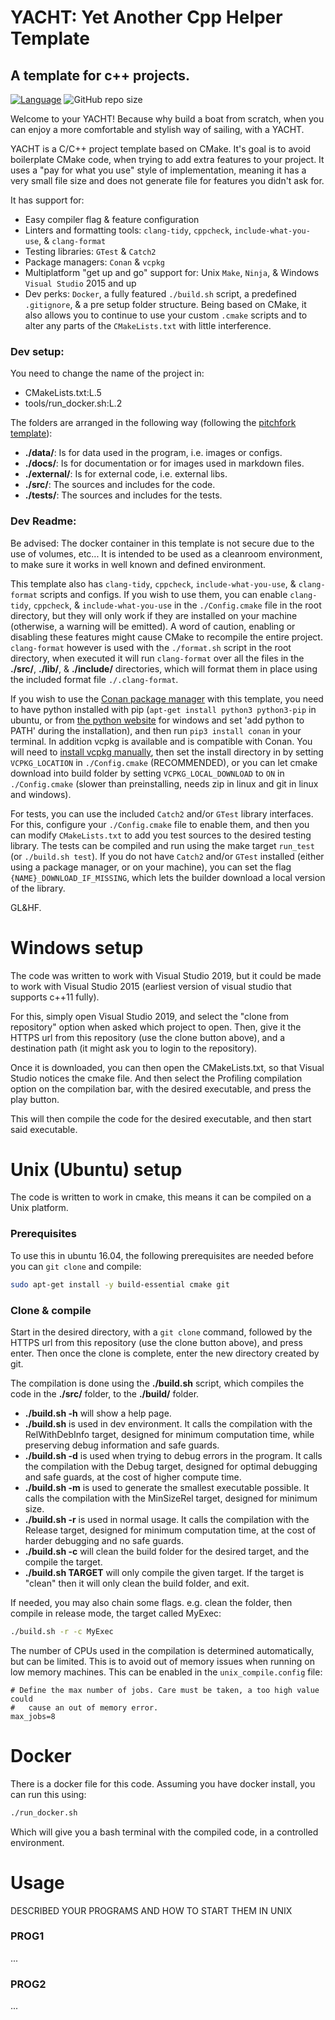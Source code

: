 # YACHT: Yet Another Cpp Helper Template
## A template for c++ projects.

[![Language](https://img.shields.io/badge/language-C++-blue.svg)](https://isocpp.org/) ![GitHub repo size](https://img.shields.io/github/repo-size/ShadowMitia/YACHT)

Welcome to your YACHT! Because why build a boat from scratch, when you can enjoy a more comfortable and stylish way of sailing, with a YACHT.

YACHT is a C/C++ project template based on CMake. It's goal is to avoid boilerplate CMake code, when trying to add extra features to your project. It uses a "pay for what you use" style of implementation, meaning it has a very small file size and does not generate file for features you didn't ask for.

It has support for:
* Easy compiler flag & feature configuration
* Linters and formatting tools: `clang-tidy`, `cppcheck`, `include-what-you-use`, & `clang-format`
* Testing libraries: `GTest` & `Catch2`
* Package managers: `Conan` & `vcpkg`
* Multiplatform "get up and go" support for: Unix `Make`, `Ninja`, & Windows `Visual Studio` 2015 and up
* Dev perks: `Docker`, a fully featured `./build.sh` script, a predefined `.gitignore`, & a pre setup folder structure.
Being based on CMake, it also allows you to continue to use your custom `.cmake` scripts and to alter any parts of the `CMakeLists.txt` with little interference.

### Dev setup:

You need to change the name of the project in:
* CMakeLists.txt:L.5
* tools/run_docker.sh:L.2

The folders are arranged in the following way (following the [pitchfork template](https://api.csswg.org/bikeshed/?force=1&url=https://raw.githubusercontent.com/vector-of-bool/pitchfork/develop/data/spec.bs)):
* **./data/**: Is for data used in the program, i.e. images or configs.
* **./docs/**: Is for documentation or for images used in markdown files.
* **./external/**: Is for external code, i.e. external libs.
* **./src/**: The sources and includes for the code.
* **./tests/**: The sources and includes for the tests.

### Dev Readme:

Be advised:
The docker container in this template is not secure due to the use of volumes, etc...
It is intended to be used as a cleanroom environment, to make sure it works in well known and defined environment.

This template also has `clang-tidy`, `cppcheck`, `include-what-you-use`, & `clang-format` scripts and configs.
If you wish to use them, you can enable `clang-tidy`, `cppcheck`, & `include-what-you-use` in the `./Config.cmake` file in the root directory, but they will only work if they are installed on your machine (otherwise, a warning will be emitted). A word of caution, enabling or disabling these features might cause CMake to recompile the entire project.
`clang-format` however is used with the `./format.sh` script in the root directory, when executed it will run `clang-format` over all the files in the **./src/**, **./lib/**, & **./include/** directories, which will format them in place using the included format file `./.clang-format`.

If you wish to use the [Conan package manager](https://conan.io/center/) with this template, you need to have python installed with pip (`apt-get install python3 python3-pip` in ubuntu, or from [the python website](https://www.python.org/) for windows and set 'add python to PATH' during the installation), and then run `pip3 install conan` in your terminal.
In addition vcpkg is available and is compatible with Conan. You will need to [install vcpkg manually](https://vcpkg.io/en/getting-started.html), then set the install directory in by setting `VCPKG_LOCATION` in `./Config.cmake` (RECOMMENDED), or you can let cmake download into build folder by setting `VCPKG_LOCAL_DOWNLOAD` to `ON` in `./Config.cmake` (slower than preinstalling, needs zip in linux and git in linux and windows).

For tests, you can use the included `Catch2` and/or `GTest` library interfaces. For this, configure your `./Config.cmake` file to enable them, and then you can modify `CMakeLists.txt` to add you test sources to the desired testing library. The tests can be compiled and run using the make target `run_test` (or `./build.sh test`). If you do not have `Catch2` and/or `GTest` installed (either using a package manager, or on your machine), you can set the flag `{NAME}_DOWNLOAD_IF_MISSING`, which lets the builder download a local version of the library.

GL&HF.

# Windows setup
The code was written to work with Visual Studio 2019, but it could be made to work with Visual Studio 2015 (earliest version of visual studio that supports c++11 fully).

For this, simply open Visual Studio 2019, and select the "clone from repository" option when asked which project to open.
Then, give it the HTTPS url from this repository (use the clone button above), and a destination path (it might ask you to login to the repository).

Once it is downloaded, you can then open the CMakeLists.txt, so that Visual Studio notices the cmake file. And then select the Profiling compilation option on the compilation bar, with the desired executable, and press the play button.

This will then compile the code for the desired executable, and then start said executable.

# Unix (Ubuntu) setup
The code is written to work in cmake, this means it can be compiled on a Unix platform.

### Prerequisites
To use this in ubuntu 16.04, the following prerequisites are needed before you can ```git clone``` and compile:
```bash
sudo apt-get install -y build-essential cmake git
```

### Clone & compile
Start in the desired directory, with a ```git clone``` command, followed by the HTTPS url from this repository (use the clone button above), and press enter. Then once the clone is complete, enter the new directory created by git.

The compilation is done using the **./build.sh** script, which compiles the code in the **./src/** folder, to the **./build/** folder.

* **./build.sh -h** will show a help page.
* **./build.sh** is used in dev environment. It calls the compilation with the RelWithDebInfo target, designed for minimum computation time, while preserving debug information and safe guards.
* **./build.sh -d** is used when trying to debug errors in the program. It calls the compilation with the Debug target, designed for optimal debugging and safe guards, at the cost of higher compute time.
* **./build.sh -m** is used to generate the smallest executable possible. It calls the compilation with the MinSizeRel target, designed for minimum size.
* **./build.sh -r** is used in normal usage. It calls the compilation with the Release target, designed for minimum computation time, at the cost of harder debugging and no safe guards.
* **./build.sh -c** will clean the build folder for the desired target, and the compile the target.
* **./build.sh TARGET** will only compile the given target. If the target is "clean" then it will only clean the build folder, and exit.

If needed, you may also chain some flags. e.g. clean the folder, then compile in release mode, the target called MyExec:
```bash
./build.sh -r -c MyExec
```

The number of CPUs used in the compilation is determined automatically, but can be limited. This is to avoid out of memory issues when running on low memory machines. This can be enabled in the `unix_compile.config` file:
```
# Define the max number of jobs. Care must be taken, a too high value could
#   cause an out of memory error.
max_jobs=8
```

# Docker
There is a docker file for this code. Assuming you have docker install, you can run this using:
```bash
./run_docker.sh
```
Which will give you a bash terminal with the compiled code, in a controlled environment.


# Usage
DESCRIBED YOUR PROGRAMS AND HOW TO START THEM IN UNIX
### PROG1
...

### PROG2
...
